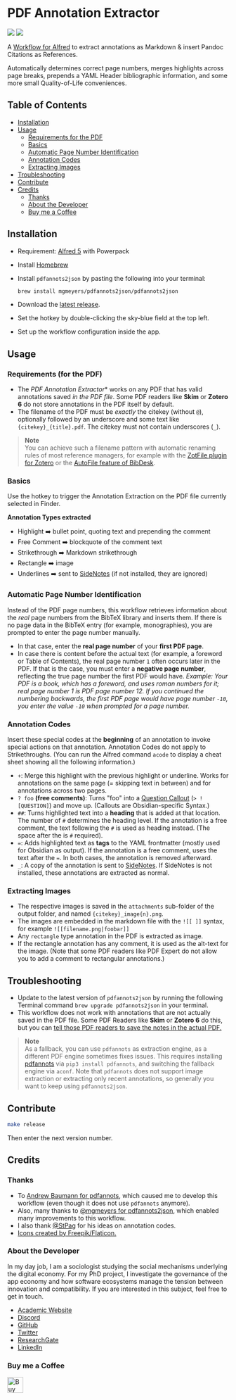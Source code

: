 # PDF Annotation Extractor
![](https://img.shields.io/github/downloads/chrisgrieser/pdf-annotation-extractor-alfred/total?label=Total%20Downloads&style=plastic) ![](https://img.shields.io/github/v/release/chrisgrieser/pdf-annotation-extractor-alfred?label=Latest%20Release&style=plastic)

A [Workflow for Alfred](https://www.alfredapp.com/) to extract annotations as Markdown & insert Pandoc Citations as References.

Automatically determines correct page numbers, merges highlights across page breaks, prepends a YAML Header bibliographic information, and some more small Quality-of-Life conveniences.

## Table of Contents
<!--toc:start-->
- [Installation](#installation)
- [Usage](#usage)
	- [Requirements for the PDF](#requirements-for-the-pdf)
	- [Basics](#basics)
	- [Automatic Page Number Identification](#automatic-page-number-identification)
	- [Annotation Codes](#annotation-codes)
	- [Extracting Images](#extracting-images)
- [Troubleshooting](#troubleshooting)
- [Contribute](#contribute)
- [Credits](#credits)
	- [Thanks](#thanks)
	- [About the Developer](#about-the-developer)
	- [Buy me a Coffee](#buy-me-a-coffee)
<!--toc:end-->

## Installation
- Requirement: [Alfred 5](https://www.alfredapp.com/) with Powerpack
- Install [Homebrew](https://brew.sh/)
- Install `pdfannots2json` by pasting the following into your terminal:

  ```bash
  brew install mgmeyers/pdfannots2json/pdfannots2json
  ```

- Download the [latest release](https://github.com/chrisgrieser/pdf-annotation-extractor-alfred/releases/latest/).
- Set the hotkey by double-clicking the sky-blue field at the top left. 
- Set up the workflow configuration inside the app.

## Usage

### Requirements (for the PDF)
- The *PDF Annotation Extractor** works on any PDF that has valid annotations saved *in the PDF file*. Some PDF readers like __Skim__ or __Zotero 6__ do not store annotations in the PDF itself by default.
- The filename of the PDF must be *exactly* the citekey (without `@`), optionally followed by an underscore and some text like `{citekey}_{title}.pdf`. The citekey must not contain underscores (`_`).

> __Note__  
> You can achieve such a filename pattern with automatic renaming rules of most reference managers, for example with the [ZotFile plugin for Zotero](http://zotfile.com/#renaming-rules) or the [AutoFile feature of BibDesk](https://bibdesk.sourceforge.io/manual/BibDeskHelp_77.html#SEC140).

### Basics
Use the hotkey to trigger the Annotation Extraction on the PDF file currently selected in Finder.

__Annotation Types extracted__
- Highlight ➡️ bullet point, quoting text and prepending the comment
- Free Comment ➡️ blockquote of the comment text
- Strikethrough ➡️ Markdown strikethrough
- Rectangle ➡️ image
- Underlines ➡️ sent to [SideNotes](https://www.apptorium.com/sidenotes) (if not
  installed, they are ignored)

### Automatic Page Number Identification
Instead of the PDF page numbers, this workflow retrieves information about the *real* page numbers from the BibTeX library and inserts them. If there is no page data in the BibTeX entry (for example, monographies), you are prompted to enter the page number manually.
- In that case, enter the __real page number__ of your __first PDF page__.
- In case there is content before the actual text (for example, a foreword or Table of Contents), the real page number `1` often occurs later in the PDF. If that is the case, you must enter a __negative page number__, reflecting the true page number the first PDF would have. *Example: Your PDF is a book, which has a foreword, and uses roman numbers for it; real page number 1 is PDF page number 12. If you continued the numbering backwards, the first PDF page would have page number `-10`, you enter the value `-10` when prompted for a page number.*

### Annotation Codes
Insert these special codes at the __beginning__ of an annotation to invoke special actions on that annotation. Annotation Codes do not apply to Strikethroughs. (You can run the Alfred command `acode` to display a cheat sheet showing all the following information.)

- `+`: Merge this highlight with the previous highlight or underline. Works for annotations on the same page (= skipping text in between) and for annotations across two pages.
- `? foo` __(free comments)__: Turns "foo" into a [Question Callout](https://help.obsidian.md/How+to/Use+callouts)  (`> ![QUESTION]`) and move up. (Callouts are Obsidian-specific Syntax.)
- `##`: Turns highlighted text into a __heading__ that is added at that location. The number of `#` determines the heading level. If the annotation is a free comment, the text following the `#` is used as heading instead. (The space after the is `#` required).
- `=`: Adds highlighted text as __tags__ to the YAML frontmatter (mostly used for Obsidian as output). If the annotation is a free comment, uses the text after the `=`. In both cases, the annotation is removed afterward.
- `_`: A copy of the annotation is sent to [SideNotes](https://www.apptorium.com/sidenotes). If SideNotes is not installed, these annotations are extracted as normal.

### Extracting Images
- The respective images is saved in the `attachments` sub-folder of the output folder, and named `{citekey}_image{n}.png`.
- The images are embedded in the markdown file with the `![[ ]]` syntax, for example `![[filename.png|foobar]]`
- Any `rectangle` type annotation in the PDF is extracted as image.
- If the rectangle annotation has any comment, it is used as the alt-text for the image. (Note that some PDF readers like PDF Expert do not allow you to add a comment to rectangular annotations.)

## Troubleshooting
- Update to the latest version of `pdfannots2json` by running the following Terminal command `brew upgrade pdfannots2json` in your terminal.
- This workflow does not work with annotations that are not actually saved in the PDF file. Some PDF Readers like __Skim__ or __Zotero 6__ do this, but you can [tell those PDF readers to save the notes in the actual PDF.](https://skim-app.sourceforge.io/manual/SkimHelp_45.html)

> __Note__  
> As a fallback, you can use `pdfannots` as extraction engine, as a different PDF engine sometimes fixes issues. This requires installing [pdfannots](https://github.com/mgmeyers/pdfannots2json/issues/11) via `pip3 install pdfannots`, and switching the fallback engine via `aconf`. Note that `pdfannots` does not support image extraction or extracting only recent annotations, so generally you want to keep using `pdfannots2json`.

## Contribute

```bash
make release
```

Then enter the next version number.

## Credits
<!-- vale Google.FirstPerson = NO -->
### Thanks
- To [Andrew Baumann for pdfannots](https://github.com/0xabu/pdfannots), which caused me to develop this workflow (even though it does not use `pdfannots` anymore).
- Also, many thanks to [@mgmeyers for pdfannots2json](https://github.com/mgmeyers/pdfannots2json/), which enabled many improvements to this workflow.
- I also thank [@StPag](https://github.com/stefanopagliari/) for his ideas on annotation codes.
- <a href="https://www.flaticon.com/authors/freepik">Icons created by Freepik/Flaticon.</a>

### About the Developer
In my day job, I am a sociologist studying the social mechanisms underlying the digital economy. For my PhD project, I investigate the governance of the app economy and how software ecosystems manage the tension between innovation and compatibility. If you are interested in this subject, feel free to get in touch.

- [Academic Website](https://chris-grieser.de/)
- [Discord](https://discordapp.com/users/462774483044794368/)
- [GitHub](https://github.com/chrisgrieser/)
- [Twitter](https://twitter.com/pseudo_meta)
- [ResearchGate](https://www.researchgate.net/profile/Christopher-Grieser)
- [LinkedIn](https://www.linkedin.com/in/christopher-grieser-ba693b17a/)

### Buy me a Coffee
<a href='https://ko-fi.com/Y8Y86SQ91' target='_blank'><img height='36' style='border:0px;height:36px;' src='https://cdn.ko-fi.com/cdn/kofi1.png?v=3' border='0' alt='Buy Me a Coffee at ko-fi.com' /></a>
